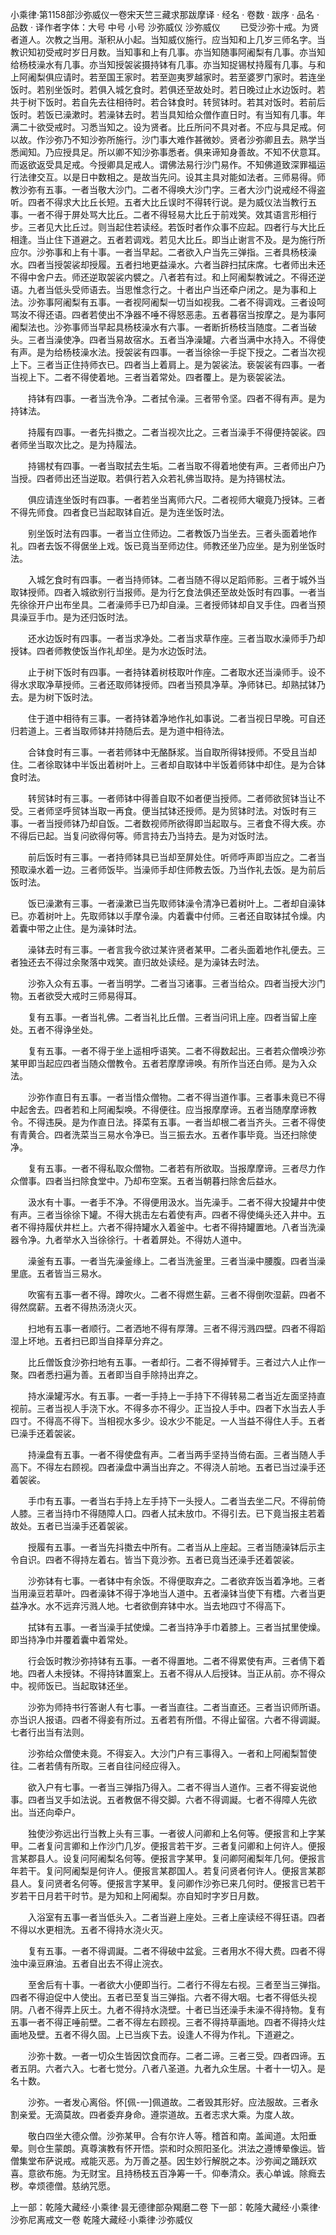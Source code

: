 小乘律·第1158部沙弥威仪一卷宋天竺三藏求那跋摩译
· 经名 · 卷数 · 跋序
· 品名 · 品数 · 译作者字体：大号 中号 小号
沙弥威仪
沙弥威仪
　　已受沙弥十戒。为贤者道人。次教之当用。渐积从小起。当知威仪施行。应当知和上几岁三师名字。当教识知初受戒时岁日月数。当知事和上有几事。亦当知随事阿阇梨有几事。亦当知给杨枝澡水有几事。亦当知授袈裟摄持钵有几事。亦当知捉锡杖持履有几事。与和上阿阇梨俱应请时。若至国王家时。若至迦夷罗越家时。若至婆罗门家时。若连坐饭时。若别坐饭时。若俱入城乞食时。若俱还至故处时。若日晚过止水边饭时。若共于树下饭时。若自先去往相待时。若合钵食时。转贸钵时。若其对饭时。若前后饭时。若饭已澡漱时。若澡钵去时。若当具知给众僧作直日时。有当知有几事。年满二十欲受戒时。习悉当知之。设为贤者。比丘所问不具对者。不应与具足戒。何以故。作沙弥乃不知沙弥所施行。沙门事大难作甚微妙。贤者沙弥卿且去。熟学当悉闻知。乃应授具足。所以卿不知沙弥事悉者。俱来谛知身善故。不知不伏意耳。而返欲返受具足戒。今授卿具足戒人。谓佛法易行沙门易作。不知佛道致深罪福运行法律交互。以是日中数相之。是故当先问。设其主具对能如法者。三师易得。师教沙弥有五事。一者当敬大沙门。二者不得唤大沙门字。三者大沙门说戒经不得盗听。四者不得求大比丘长短。五者大比丘误时不得转行说。是为威仪法当教行五事。一者不得于屏处骂大比丘。二者不得轻易大比丘于前戏笑。效其语言形相行步。三者见大比丘过。则当起住若读经。若饭时者作众事不应起。四者行与大比丘相逢。当止住下道避之。五者若调戏。若见大比丘。即当止谢言不及。是为施行所应尔。沙弥事和上有十事。一者当早起。二者欲入户当先三弹指。三者具杨枝澡水。四者当授袈裟却授履。五者扫地更益澡水。六者当辟扫拭床席。七者师出未还不得中舍户去。师还逆取袈裟内襞之。八者若有过。和上阿阇梨教诫之。不得还逆语。九者当低头受师语去。当思惟念行之。十者出户当还牵户闭之。是为事和上法。沙弥事阿阇梨有五事。一者视阿阇梨一切当如视我。二者不得调戏。三者设呵骂汝不得还语。四者若使出不净器不唾不得怒恶恚。五者暮宿当按摩之。是为事阿阇梨法也。沙弥事师当早起具杨枝澡水有六事。一者断折杨枝当随度。二者当破头。三者当澡使净。四者当易故宿水。五者当净澡罐。六者当满中水持入。不得使有声。是为给杨枝澡水法。授袈裟有四事。一者当徐徐一手捉下授之。二者当次视上下。三者当正住持师衣已。四者当上着肩上。是为袈裟法。亵袈裟有四事。一者当视上下。二者不得使着地。三者当着常处。四者覆上。是为亵袈裟法。

　　持钵有四事。一者当洗令净。二者拭令澡。三者带令坚。四者不得有声。是为持钵法。

　　持履有四事。一者先抖擞之。二者当视次比之。三者当澡手不得便持袈裟。四者师坐当取次比之。是为持履法。

　　持锡杖有四事。一者当取拭去生垢。二者当取不得着地使有声。三者师出户乃当授。四者师出还当逆取。若俱行若入众若礼佛当取持。是为持锡杖法。

　　俱应请连坐饭时有四事。一者若坐当离师六尺。二者视师大嚫竟乃授钵。三者不得先师食。四者食已当起取钵自近。是为连坐饭时法。

　　别坐饭时法有四事。一者当立住师边。二者教饭乃当坐去。三者头面着地作礼。四者去饭不得倨坐上戏。饭已竟当至师边住。师教还坐乃应坐。是为别坐饭时法。

　　入城乞食时有四事。一者当持师钵。二者当随不得以足蹈师影。三者于城外当取钵授师。四者入城欲别行当报师。是为行乞食法俱还至故处饭时有四事。一者当先徐徐开户出布坐具。二者澡师手已乃却自澡。三者授师钵却自叉手住。四者当预具澡豆手巾。是为还归饭时法。

　　还水边饭时有四事。一者当求净处。二者当求草作座。三者当取水澡师手乃却授钵。四者师教使饭当作礼却坐。是为水边饭时法。

　　止于树下饭时有四事。一者持钵着树枝取叶作座。二者取水还当澡师手。设不得水求取净草授师。三者还取师钵授师。四者当预具净草。净师钵已。却熟拭钵乃去。是为树下饭时法。

　　住于道中相待有三事。一者持钵着净地作礼如事说。二者当视日早晚。可自还归若道上。三者当取师钵并持随后去。是为道中相待法。

　　合钵食时有三事。一者若师钵中无酪酥浆。当自取所得钵授师。不受且当却住。二者徐取钵中半饭出着树叶上。三者却自取钵中半饭着师钵中却住。是为合钵食时法。

　　转贸钵时有三事。一者师钵中得善自取不如者便当授师。二者师欲贸钵当让不受。三者师坚呼贸钵当取一再食。便当拭钵还授师。是为贸钵时法。对饭时有三事。一者当授师钵乃却自饭。二者数视师所欲得即当起取与。三者食不得大疾。亦不得后已起。当复问欲得何等。师言持去乃当持去。是为对饭时法。

　　前后饭时有三事。一者持师钵具已当却至屏处住。听师呼声即当应之。二者当预取澡水着一边。三者师饭毕。当澡师手却住师教去饭。乃当作礼去饭。是为前后饭时法。

　　饭已澡漱有三事。一者澡漱已当先取师钵澡令清净已着树叶上。二者却自澡钵已。亦着树叶上。先取师钵以手摩令澡。内着囊中付师。三者还自取钵拭令燥。内着囊中带之止住。是为澡钵时法。

　　澡钵去时有三事。一者言我今欲过某许贤者某甲。二者头面着地作礼便去。三者独还去不得过余聚落中戏笑。直归故处读经。是为澡钵去时法。

　　沙弥入众有五事。一者当明学。二者当习诸事。三者当给众。四者当授大沙门物。五者欲受大戒时三师易得耳。

　　复有五事。一者当礼佛。二者当礼比丘僧。三者当问讯上座。四者当留上座处。五者不得诤坐处。

　　复有五事。一者不得于坐上遥相呼语笑。二者不得数起出。三者若众僧唤沙弥某甲即当起应四者当随众僧教令。五者若摩摩谛唤。有所作当还白师。是为入众法。

　　沙弥作直日有五事。一者当惜众僧物。二者不得当道作事。三者事未竟已不得中起舍去。四者若和上阿阇梨唤。不得便往。应当报摩摩谛。五者当随摩摩谛教令。不得违戾。是为作直日法。择菜有五事。一者当却根二者当齐头。三者不得使有青黄合。四者洗菜当三易水令净已。当三振去水。五者作事毕竟。当还扫除使净。

　　复有五事。一者不得私取众僧物。二者若有所欲取。当报摩摩谛。三者尽力作众僧事。四者当扫除食堂中。乃却布空案。五者当朝暮扫除舍后益水。

　　汲水有十事。一者手不净。不得便用汲水。当先澡手。二者不得大投罐井中使有声。三者当徐徐下罐。不得大挑击左右着使有声。四者不得使绳头还入井中。五者不得持履伏井栏上。六者不得持罐水入着釜中。七者不得持罐置地。八者当洗澡器令净。九者举水入当徐徐行。十者着屏处。不得妨人道中。

　　澡釜有五事。一者当先澡釜缘上。二者当洗釜里。三者当澡中腰腹。四者当澡里底。五者皆当三易水。

　　吹窖有五事一者不得。蹲吹火。二者不得燃生薪。三者不得倒吹湿薪。四者不得然腐薪。五者不得热汤浇火灭。

　　扫地有五事一者顺行。二者洒地不得有厚薄。三者不得污溅四壁。四者不得蹈湿上坏地。五者扫已即当自择草分弃之。

　　比丘僧饭食沙弥扫地有五事。一者却行。二者不得掉臂手。三者过六人止作一聚。四者悉扫遍为善。五者即当自手除持出弃之。

　　持水澡罐泻水。有五事。一者一手持上一手持下不得转易二者当近左面坚持直视前。三者当视人手浇下水。不得多亦不得少。正当投人手中。四者下水当去人手四寸。不得高不得下。当相视水多少。设水少不能足。一人当益不得住人手。五者已澡手还着袈裟。

　　持澡盘有五事。一者不得使盘有声。二者当两手坚持当倚右面。三者当随人手高下。不得左右顾视。四者澡盘中满当出弃之。不得浇人前地。五者已当过澡手还着袈裟。

　　手巾有五事。一者当右手持上左手持下一头授人。二者当去坐二尺。不得前倚人膝。三者当持巾不得随障人口。四者人拭未放巾。不得引去。已下竟当报主若着故处。五者已当澡手还着袈裟。

　　授履有五事。一者当先抖擞去中所有。二者当从上座起。三者当随澡钵后示主令自识。四者不得持左着右。皆当下竟沙弥。五者已竟当还澡手还着袈裟。

　　沙弥钵有七事。一者钵中有余饭。不得便取弃之。二者欲弃饭当着净地。三者当用澡豆若草叶。四者澡钵不得于净地当人道中。五者澡钵当使下有榰。六者当更益净水。水不远弃污溅人地。七者欲倒弃钵中水。当去地四寸不得高下。

　　拭钵有五事。一者当澡手拭使燥。二者当持净手巾着膝上。三者当拭里使燥。即当持净巾并覆着囊中着常处。

　　行会饭时教沙弥持钵有五事。一者不得置地。二者不得累使有声。三者倩下着地。四者人未授钵。不得持钵置案上。五者不得从人后授钵。当正从前。亦不得众中。视师饭已。当起取钵还坐。

　　沙弥为师持书行答谢人有七事。一者当直往。二者当直还。三者当识师所语。亦当识人报语。四者不得妾有所过。五者若有所借。不得止留宿。六者不得调譺。七者行出当有法则。

　　沙弥给众僧使未竟。不得妄入。大沙门户有三事得入。一者和上阿阇梨暂使往。二者若倩有所取。三者自往问经应得入。

　　欲入户有七事。一者当三弹指乃得入。二者不得当人道作。三者不得妄说他事。四者当叉手如法说。五者教倨不得交脚。六者不得调譺。七者不得障人先欲出。当还向牵户。

　　独使沙弥远出行当教上头有三事。一者彼人问卿和上名何等。便报言和上字某甲。二者复问言卿和上作沙门几岁。便报言若干岁。三者复问卿和上何许人。便报言某郡县人。设复问阿阇梨名何等。便报言字某甲。复问卿阿阇梨年几何。便报言年若干。复问阿阇梨是何许人。便报言某郡国人。若复问贤者何许人。便报言某郡县人。复问贤者名何等。便报言字某甲。复问卿作沙弥已来几何时。便报言已若干岁若干日月若干时节。是为知和上阿阇梨。亦自知时字岁日月数。

　　入浴室有五事一者当低头入。二者当避上座处。三者上座读经不得狂语。四者不得以水更相洗。五者不得持水浇火灭。

　　复有五事。一者不得调譺。二者不得破中盆瓮。三者用水不得大费。四者不得浊中澡豆麻油。五者自出去不得止浣衣。

　　至舍后有十事。一者欲大小便即当行。二者行不得左右视。三者至当三弹指。四者不得迫促中人使出。五者已至复当三弹指。六者不得大咽。七者不得低头视阴。八者不得弄上灰土。九者不得持水浇壁。十者已当还澡手未澡不得持物。复有五事一者不得正唾前壁。二者不得左右顾视。三者不得持草画地。四者不得持火炷画地及壁。五者不得久固。上已当疾下去。设逢人不得为作礼。下道避之。

　　沙弥十数。一者一切众生皆因饮食而存。二者二谛。三者三受。四者四谛。五者五阴。六者六入。七者七觉分。八者八圣道。九者九众生居。十者十一切入。是名十数。

　　沙弥。一者发心离俗。怀[佩-一]佩道故。二者毁其形好。应法服故。三者永割亲爱。无滴莫故。四者委弃身命。遵崇道故。五者志求大乘。为度人故。

　　敬白四坐大德众僧。沙弥某甲。合有尔许人等。稽首和南。盖闻道。太阳垂晕。则仓生蒙朗。真尊演教有怀开悟。崇和时众照阳圣化。洪法之遵博晕像运。皆僧集堂布萨说戒。戒能灭恶。为万善之基。因生妙行解脱之本。沙弥闻之踊跃欢喜。意欲布施。为无财宝。且持杨枝五百净筹一千。仰奉清众。表心单诚。除癊去秽。幸烦德僧。慈纳咒愿。

上一部：乾隆大藏经·小乘律·昙无德律部杂羯磨二卷
下一部：乾隆大藏经·小乘律·沙弥尼离戒文一卷
乾隆大藏经·小乘律·沙弥威仪